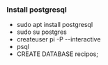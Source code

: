 ### Install postgresql
- sudo apt install postgresql
- sudo su postgres
- createuser pi -P --interactive
- psql
- CREATE DATABASE recipos;


